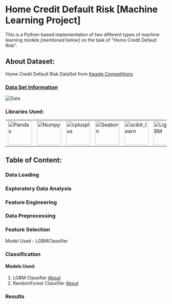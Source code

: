 # Home Credit Default Risk [Machine Learning Project]

This is a Python-based implementation of two different types of machine learning models *[mentioned below]* on the task of "Home Credit Default Risk".

## About Dataset:
Home Credit Default Risk DataSet from [Kaggle Competitions](https://www.kaggle.com/c/home-credit-default-risk)

### [Data Set Information](https://www.kaggle.com/c/home-credit-default-risk/data)

<a><img src="https://storage.googleapis.com/kaggle-media/competitions/home-credit/home_credit.png" alt="Data" align="center"/></a>

### Libraries Used:

<table>
<tbody>
<tr>
<td><a><img src="https://pandas.pydata.org/docs/_static/pandas.svg" alt="Pandas" align="center" width="75"/></a></td>
<td><a><img src="https://upload.wikimedia.org/wikipedia/commons/thumb/3/31/NumPy_logo_2020.svg/330px-NumPy_logo_2020.svg.png" alt="Numpy" align="center" width="75"/></a></td>
<td><a><img src="https://matplotlib.org/_static/logo2_compressed.svg" alt="cplusplus" align="center" width="75"/></a></td>
<td><a><img src="https://seaborn.pydata.org/_static/logo-wide-lightbg.svg" alt="Seaborn" align="center" width="75"/></a></td>
<td><a><img src="https://upload.wikimedia.org/wikipedia/commons/0/05/Scikit_learn_logo_small.svg" alt="scikit_learn" align="center" width="75"/></a></td>
<td><a><img src="https://lightgbm.readthedocs.io/en/latest/_static/LightGBM_logo_grey_text.svg" alt="LightGBM" align="center" width="75"/></a></td>
</tr>
</tbody>
</table>

## Table of Content:

### Data Loading

### Exploratory Data Analysis

### Feature Engineering

### Data Preprocessing

### Feature Selection

Model Used - LGBMClassifier

### Classification

#### Models Used:

1. LGBM Classifier [About](https://lightgbm.readthedocs.io/en/latest/pythonapi/lightgbm.LGBMClassifier.html)
2. RandomForest Classifier [About](https://scikit-learn.org/stable/modules/generated/sklearn.ensemble.RandomForestClassifier.html)

### Results
